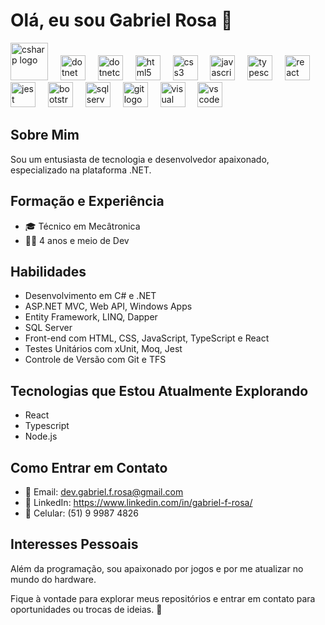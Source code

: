 # Olá, eu sou Gabriel Rosa 👋

<div align="left">
    <img src="https://cdn.jsdelivr.net/gh/devicons/devicon/icons/csharp/csharp-original.svg" height="60" alt="csharp logo"/>
    <img width="12" />    
    <img src="https://cdn.jsdelivr.net/gh/devicons/devicon/icons/dot-net/dot-net-original-wordmark.svg" height="40" alt="dotnet logo"/>
    <img width="12" />
    <img src="https://cdn.jsdelivr.net/gh/devicons/devicon/icons/dotnetcore/dotnetcore-original.svg" height="40" alt="dotnetcore logo"/>
    <img width="12" />
    <img src="https://cdn.jsdelivr.net/gh/devicons/devicon/icons/html5/html5-original.svg" height="40" alt="html5 logo"/>
    <img width="12" />
    <img src="https://cdn.jsdelivr.net/gh/devicons/devicon/icons/css3/css3-original.svg" height="40" alt="css3 logo"/>
    <img width="12" />    
    <img src="https://cdn.jsdelivr.net/gh/devicons/devicon/icons/javascript/javascript-original.svg" height="40" alt="javascript logo"/>
    <img width="12" />        
    <img src="https://cdn.jsdelivr.net/gh/devicons/devicon/icons/typescript/typescript-original.svg" height="40" alt="typescript logo"/>
    <img width="12" />    
    <img src="https://cdn.jsdelivr.net/gh/devicons/devicon/icons/react/react-original-wordmark.svg" height="40" alt="react logo"/>
    <img width="12" />  
    <img src="https://cdn.jsdelivr.net/gh/devicons/devicon/icons/jest/jest-plain.svg" height="40" alt="jest logo"/>
    <img width="12" />
    <img src="https://cdn.jsdelivr.net/gh/devicons/devicon/icons/bootstrap/bootstrap-original.svg" height="40" alt="bootstrap logo" />
    <img width="12" />    
    <img src="https://cdn.jsdelivr.net/gh/devicons/devicon/icons/microsoftsqlserver/microsoftsqlserver-plain-wordmark.svg" height="40" alt="sqlserver logo"/>
    <img width="12" />    
    <img src="https://cdn.jsdelivr.net/gh/devicons/devicon/icons/git/git-original-wordmark.svg" height="40" alt="git logo"/>
    <img width="12" />      
    <img src="https://cdn.jsdelivr.net/gh/devicons/devicon/icons/visualstudio/visualstudio-plain.svg" height="40" alt="visual studio logo"/>
    <img width="12" />
    <img src="https://cdn.jsdelivr.net/gh/devicons/devicon/icons/vscode/vscode-original-wordmark.svg" height="40" alt="vscode logo"/>
</div>

## Sobre Mim
Sou um entusiasta de tecnologia e desenvolvedor apaixonado, especializado na plataforma .NET.

## Formação e Experiência
- 🎓 Técnico em Mecâtronica
- 👨‍💻 4 anos e meio de Dev

## Habilidades
- Desenvolvimento em C# e .NET
- ASP.NET MVC, Web API, Windows Apps
- Entity Framework, LINQ, Dapper
- SQL Server
- Front-end com HTML, CSS, JavaScript, TypeScript e React
- Testes Unitários com xUnit, Moq, Jest
- Controle de Versão com Git e TFS

## Tecnologias que Estou Atualmente Explorando
- React
- Typescript
- Node.js

## Como Entrar em Contato
- 📧 Email: dev.gabriel.f.rosa@gmail.com
- 🔗 LinkedIn: https://www.linkedin.com/in/gabriel-f-rosa/
- 📱 Celular: (51) 9 9987 4826

## Interesses Pessoais
Além da programação, sou apaixonado por jogos e por me atualizar no mundo do hardware.

Fique à vontade para explorar meus repositórios e entrar em contato para oportunidades ou trocas de ideias. 🚀
